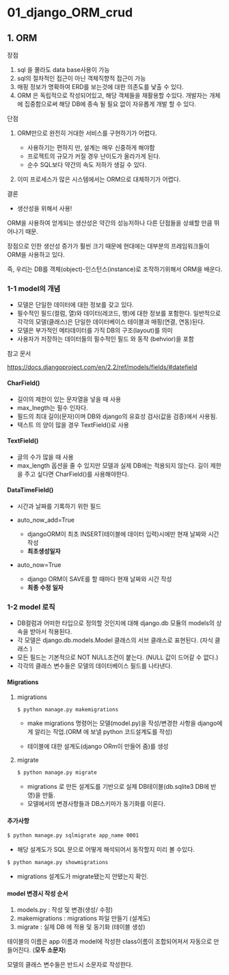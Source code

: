 # 01_django_ORM_crud

## 1. ORM

장점

1. sql 을 몰라도 data base사용이 가능
2. sql의 절차적인 접근이 아닌 객체직향적 접근이 가능
3. 매핑 정보가 명확하여 ERD를 보는것에 대한 의존도를 낯출 수 있다.
4. ORM 은 독립적으로 작성되어있고, 해당 객체들을 재활용할 수있다. 개발자는 개체에 집중함으로써 해당 DB에 종속 될 필요 없이 자유롭게 개발 할 수 있다.  

단점

1. ORM만으로 완전히 거대한 서비스를 구현하기가 어렵다. 
   - 사용하기는 편하지 만, 설계는 매우 신중하게 해야함
   - 프로젝트의 규모가 커질 경우 난이도가 올라가게 된다. 
   - 순수 SQL보다 약간의 속도 저하가 생길 수 있다. 

2. 이미 프로세스가 많은 시스템에서는 ORM으로 대체하기가 어렵다. 

결론

- 생산성을 위해서 사용!

ORM을 사용하여 얻게되는 생산성은 약간의 성능저하나 다른 단점들을 상쇄할 만큼 뛰어나기 때문.

장점으로 인한 생산성 증가가 훨씬 크기 때문에 현대에는 대부분의 프레임워크들이 ORM을 사용하고 있다. 

즉, 우리는 DB를 객체(object)-인스턴스(instance)로 조작하기위해서 ORM을 배운다. 



### 1-1 model의 개념

- 모델은 단일한 데이터에 대한 정보를 갖고 있다.
- 필수적인 필드(컬럼, 열)와 데이터(레코드, 행)에 대한 정보를 포함한다. 일반적으로 각각의 모델(클래스)은 단일한 데이터베이스 테이블과 매핑(연결, 연동)된다.
- 모델은 부가적인 메타데이터를 가직 DB의 구조(layout)를 의미
- 사용자가 저장하는 데이터들의 필수적인 필드 와 동작 (behvior)을 포함



참고 문서

https://docs.djangoproject.com/en/2.2/ref/models/fields/#datefield

#### CharField()

- 길이의 제한이 있는 문자열을 넣을 때 사용
- max_lnegth는 필수 인자다.
- 필드의 최대 길이(문자)이며 DB와 django의 유효성 검사(값을 검증)에서 사용됨.
- 텍스트 의 양이 많을 경우  TextField()로 사용

#### TextField()

- 글의 수가 많을 때 사용
- max_length 옵션을 줄 수 있지만 모델과 실제 DB에는 적용되지 않는다. 길이 제한을 주고 싶다면 CharField()를 사용해야한다. 

#### DataTimeField()

- 시간과 날짜를 기록하기 위한 필드
- auto_now_add=True
  - djangoORM이 최초 INSERT(테이블에 데이터 입력)시에만 현재 날짜와 시간 작성
  - **최초생성일자**

- auto_now=True
  - django ORM이 SAVE를 할 때마다 현재 날짜와 시간 작성 
  - **최종 수정 일자**

### 1-2 model 로직

- DB컬럼과 어떠한 타입으로 정의할 것인지에 대해 django.db 모듈의 models의 상속을 받아서 적용된다.
- 각 모델은 django.db.models.Model 클래스의 서브 클래스로 표현된다. (자식 클래스 )
- 모든 필드는 기본적으로 NOT NULL조건이 붙는다. (NULL 값이 드어갈 수 없다.)
- 각각의 클래스 변수들은 모델의 데이터베이스 필드를 나타낸다. 



#### Migrations

1. migrations

   ```
   $ python manage.py makemigrations
   ```

   - make migrations 명령어는 모델(model.py)을 작성/변경한 사항을 django에게 알리는 작업.(ORM  에 보낼 python 코드설계도를 작성)

   - 테이블에 대한 설계도(django ORm이 만들어 줌)를 생성

2. migrate

   ```bash
   $ python manage.py migrate
   ```

   - migrations 로 만든 설계도를 기반으로 실제 DB테이블(db.sqlite3 DB에 반영)을 만듦.
   - 모델에서의 변경사항들과 DB스키마가 동기화를 이룬다. 



#### 추가사항

```bash
$ python manage.py sqlmigrate app_name 0001
```

- 해당 설계도가 SQL 문으로 어떻게 해석되어서 동작할지 미리 볼 수있다. 

````bash
$ python manage.py showmigrations
````

- migrations 설계도가 migrate됐는지 안됐는지 확인.

#### model 변경시 작성 순서

1. models.py : 작성 및 변경(생성/ 수정)
2. makemigrations : migrations 파일 만들기 (설계도)
3. migrate : 실제 DB 에  적용 및 동기화 (테이블 생성)

테이블의 이름은 app 이름과 model에 작성한 class이름이 조합되어져서 자동으로 만들어진다. (**모두 소문자**)

모델의 클래스 변수들은 반드시 소문자로 작성한다. 